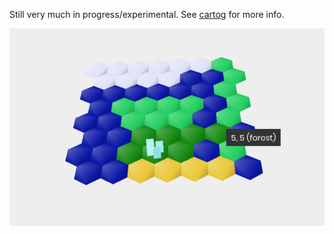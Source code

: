 Still very much in progress/experimental. See [cartog](https://github.com/frnsys/cartog) for more info.

![](shot.png)